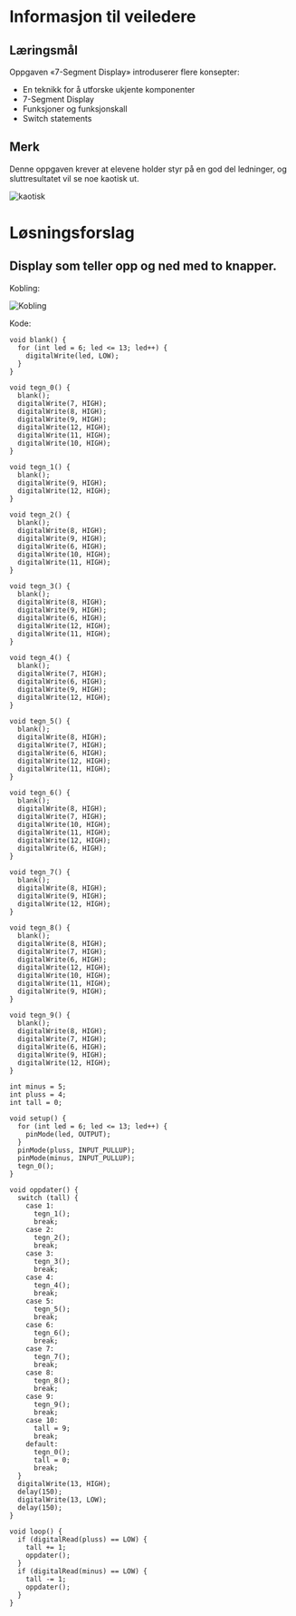 # Informasjon til veiledere

## Læringsmål

Oppgaven «7-Segment Display» introduserer flere konsepter:

-   En teknikk for å utforske ukjente komponenter
-   7-Segment Display
-   Funksjoner og funksjonskall
-   Switch statements

## Merk

Denne oppgaven krever at elevene holder styr på en god del ledninger, og
sluttresultatet vil se noe kaotisk ut.

![kaotisk](kaotisk.jpg)

# Løsningsforslag

## Display som teller opp og ned med to knapper.

Kobling:

![Kobling](toknappkrets.jpg)

Kode:

``` {.cpp}
void blank() {
  for (int led = 6; led <= 13; led++) {
    digitalWrite(led, LOW);
  }
}

void tegn_0() {
  blank();
  digitalWrite(7, HIGH);
  digitalWrite(8, HIGH);
  digitalWrite(9, HIGH);
  digitalWrite(12, HIGH);
  digitalWrite(11, HIGH);
  digitalWrite(10, HIGH);
}

void tegn_1() {
  blank();
  digitalWrite(9, HIGH);
  digitalWrite(12, HIGH);
}

void tegn_2() {
  blank();
  digitalWrite(8, HIGH);
  digitalWrite(9, HIGH);
  digitalWrite(6, HIGH);
  digitalWrite(10, HIGH);
  digitalWrite(11, HIGH);
}

void tegn_3() {
  blank();
  digitalWrite(8, HIGH);
  digitalWrite(9, HIGH);
  digitalWrite(6, HIGH);
  digitalWrite(12, HIGH);
  digitalWrite(11, HIGH);
}

void tegn_4() {
  blank();
  digitalWrite(7, HIGH);
  digitalWrite(6, HIGH);
  digitalWrite(9, HIGH);
  digitalWrite(12, HIGH);
}

void tegn_5() {
  blank();
  digitalWrite(8, HIGH);
  digitalWrite(7, HIGH);
  digitalWrite(6, HIGH);
  digitalWrite(12, HIGH);
  digitalWrite(11, HIGH);
}

void tegn_6() {
  blank();
  digitalWrite(8, HIGH);
  digitalWrite(7, HIGH);
  digitalWrite(10, HIGH);
  digitalWrite(11, HIGH);
  digitalWrite(12, HIGH);
  digitalWrite(6, HIGH);
}

void tegn_7() {
  blank();
  digitalWrite(8, HIGH);
  digitalWrite(9, HIGH);
  digitalWrite(12, HIGH);
}

void tegn_8() {
  blank();
  digitalWrite(8, HIGH);
  digitalWrite(7, HIGH);
  digitalWrite(6, HIGH);
  digitalWrite(12, HIGH);
  digitalWrite(10, HIGH);
  digitalWrite(11, HIGH);
  digitalWrite(9, HIGH);
}

void tegn_9() {
  blank();
  digitalWrite(8, HIGH);
  digitalWrite(7, HIGH);
  digitalWrite(6, HIGH);
  digitalWrite(9, HIGH);
  digitalWrite(12, HIGH);
}

int minus = 5;
int pluss = 4;
int tall = 0;

void setup() {
  for (int led = 6; led <= 13; led++) {
    pinMode(led, OUTPUT);
  }
  pinMode(pluss, INPUT_PULLUP);
  pinMode(minus, INPUT_PULLUP);
  tegn_0();
}

void oppdater() {
  switch (tall) {
    case 1:
      tegn_1();
      break;
    case 2:
      tegn_2();
      break;
    case 3:
      tegn_3();
      break;
    case 4:
      tegn_4();
      break;
    case 5:
      tegn_5();
      break;
    case 6:
      tegn_6();
      break;
    case 7:
      tegn_7();
      break;
    case 8:
      tegn_8();
      break;
    case 9:
      tegn_9();
      break;
    case 10:
      tall = 9;
      break;
    default:
      tegn_0();
      tall = 0;
      break;
  }
  digitalWrite(13, HIGH);
  delay(150);
  digitalWrite(13, LOW);
  delay(150);
}

void loop() {
  if (digitalRead(pluss) == LOW) {
    tall += 1;
    oppdater();
  }
  if (digitalRead(minus) == LOW) {
    tall -= 1;
    oppdater();
  }
}
```
